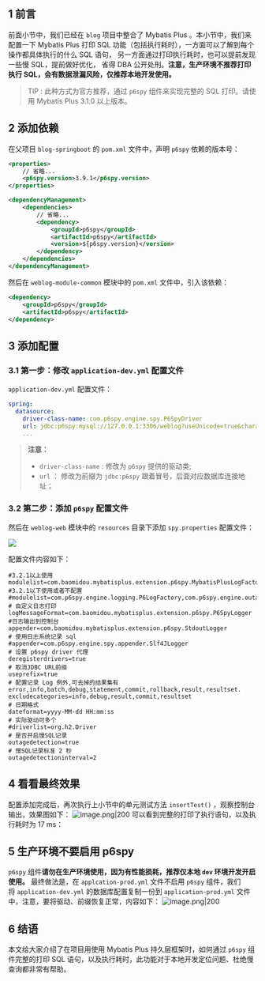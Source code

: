 
## 1 前言

前面小节中，我们已经在 `blog` 项目中整合了 Mybatis Plus 。本小节中，我们来配置一下 Mybatis Plus 打印 SQL 功能（包括执行耗时），一方面可以了解到每个操作都具体执行的什么 SQL 语句， 另一方面通过打印执行耗时，也可以提前发现一些慢 SQL，提前做好优化， 省得 DBA 公开处刑。**注意，生产环境不推荐打印执行 SQL，会有数据泄漏风险，仅推荐本地开发使用。**

> TIP : 此种方式为官方推荐，通过 `p6spy` 组件来实现完整的 SQL 打印。请使用 Mybatis Plus 3.1.0 以上版本。

## 2 添加依赖

在父项目 `blog-springboot` 的 `pom.xml` 文件中，声明 `p6spy` 依赖的版本号：

```xml
<properties>
	// 省略...
	<p6spy.version>3.9.1</p6spy.version>
</properties>

<dependencyManagement>
	<dependencies>
		// 省略...
		<dependency>
			<groupId>p6spy</groupId>
			<artifactId>p6spy</artifactId>
			<version>${p6spy.version}</version>
		</dependency>
	</dependencies>
</dependencyManagement>
```

然后在 `weblog-module-common` 模块中的 `pom.xml` 文件中，引入该依赖：

```xml
<dependency>  
    <groupId>p6spy</groupId>  
    <artifactId>p6spy</artifactId>  
</dependency>
```

## 3 添加配置

### 3.1 第一步：修改 `application-dev.yml` 配置文件

`application-dev.yml` 配置文件：

```yml
spring:
  datasource:
    driver-class-name: com.p6spy.engine.spy.P6SpyDriver
    url: jdbc:p6spy:mysql://127.0.0.1:3306/weblog?useUnicode=true&characterEncoding=UTF-8&autoReconnect=true&useSSL=false&zeroDateTimeBehavior=convertToNull
    ...
```

> **注意：**
> - `driver-class-name` : 修改为 `p6spy` 提供的驱动类;
> - `url` ： 修改为前缀为 `jdbc:p6spy` 跟着冒号，后面对应数据库连接地址；

### 3.2 第二步：添加 `p6spy` 配置文件

然后在 `weblog-web` 模块中的 `resources` 目录下添加 `spy.properties` 配置文件：

![](https://img.quanxiaoha.com/quanxiaoha/169275255938724)

配置文件内容如下：

```properties
#3.2.1以上使用
modulelist=com.baomidou.mybatisplus.extension.p6spy.MybatisPlusLogFactory,com.p6spy.engine.outage.P6OutageFactory
#3.2.1以下使用或者不配置
#modulelist=com.p6spy.engine.logging.P6LogFactory,com.p6spy.engine.outage.P6OutageFactory
# 自定义日志打印
logMessageFormat=com.baomidou.mybatisplus.extension.p6spy.P6SpyLogger
#日志输出到控制台
appender=com.baomidou.mybatisplus.extension.p6spy.StdoutLogger
# 使用日志系统记录 sql
#appender=com.p6spy.engine.spy.appender.Slf4JLogger
# 设置 p6spy driver 代理
deregisterdrivers=true
# 取消JDBC URL前缀
useprefix=true
# 配置记录 Log 例外,可去掉的结果集有error,info,batch,debug,statement,commit,rollback,result,resultset.
excludecategories=info,debug,result,commit,resultset
# 日期格式
dateformat=yyyy-MM-dd HH:mm:ss
# 实际驱动可多个
#driverlist=org.h2.Driver
# 是否开启慢SQL记录
outagedetection=true
# 慢SQL记录标准 2 秒
outagedetectioninterval=2
```

## 4 看看最终效果

配置添加完成后，再次执行上小节中的单元测试方法 `insertTest()` ，观察控制台输出，效果图如下：
![image.png|200](https://my-obsidian-image.oss-cn-guangzhou.aliyuncs.com/2024/04/dad880a99a3a234b8c3fa97e7d41e2ac.png)
可以看到完整的打印了执行语句，以及执行耗时为 17 ms：

## 5 生产环境不要启用 p6spy

`p6spy` 组件**请勿在生产环境使用，因为有性能损耗，推荐仅本地 `dev` 环境开发开启使用。** 最终做法是，在 `applcation-prod.yml` 文件不启用 `p6spy` 组件，我们将 `application-dev.yml` 的数据库配置复制一份到 `application-prod.yml` 文件中，注意，要将驱动、前缀恢复正常，内容如下：
![image.png|200](https://my-obsidian-image.oss-cn-guangzhou.aliyuncs.com/2024/04/78d277db95b3be19e3936404efc1f6b8.png)

## 6 结语

本文给大家介绍了在项目用使用 Mybatis Plus 持久层框架时，如何通过 `p6spy` 组件完整的打印 SQL 语句，以及执行耗时，此功能对于本地开发定位问题、杜绝慢查询都非常有帮助。